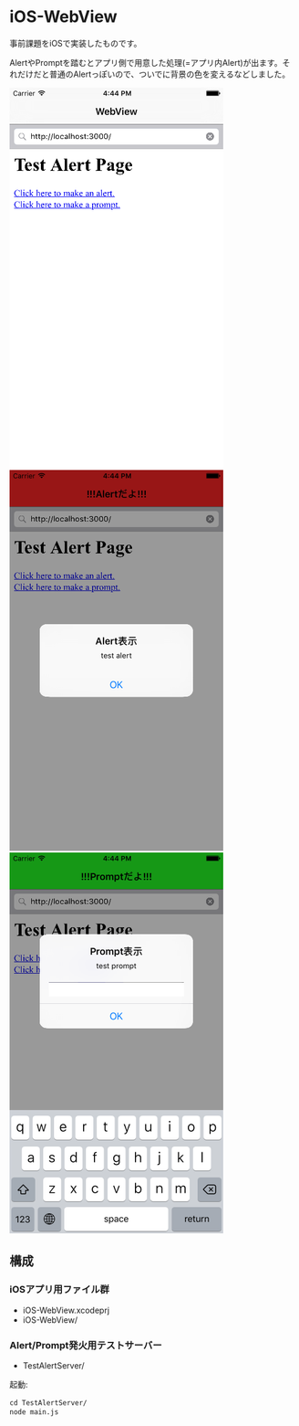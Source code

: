 # iOS-WebView

事前課題をiOSで実装したものです。

AlertやPromptを踏むとアプリ側で用意した処理(=アプリ内Alert)が出ます。それだけだと普通のAlertっぽいので、ついでに背景の色を変えるなどしました。

![normal](https://github.com/hideo54/seccamp2016-6A/raw/master/normal.png)
![alert](https://github.com/hideo54/seccamp2016-6A/raw/master/alert.png)
![prompt](https://github.com/hideo54/seccamp2016-6A/raw/master/prompt.png)

## 構成

### iOSアプリ用ファイル群

* iOS-WebView.xcodeprj
* iOS-WebView/

### Alert/Prompt発火用テストサーバー

* TestAlertServer/

起動:
```
cd TestAlertServer/
node main.js
```
